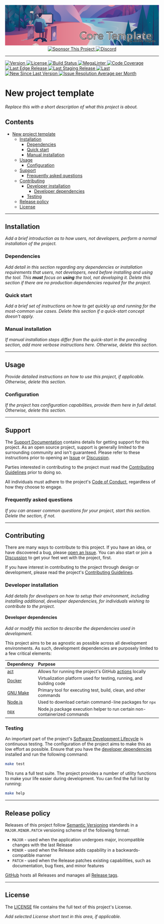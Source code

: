 <!-- !!! Follow the `_TEMPLATE_CHECKLIST.md` file as a guide to setup this repository prior to editing this file !!! -->

<!-- markdownlint-disable MD041 MD033 -->
<!-- editorconfig-checker-disable -->

<!-- TEMPLATE TODO - Update or remove the hero image -->
<div align="center">
  <a href="https://github.com/andrewvaughan/template-core" target="blank" title="New Project Template">
    <!-- markdown-link-check-disable-next-line -->
    <img src="docs/img/readme-banner-1896x498.svg" alt="New Project Template" min-height="200px" />
  </a>
</div>

<!-- TEMPLATE TODO - Update the URLs for these badges, below, to the appropriate state of the project -->

<!-- Start Badges -->
<div align="center">
  <!-- Sponsor -->
  <a href="https://andrewvaughan.github.io/sponsorships" target="_blank" title="Sponsor This Project">
    <img src="https://img.shields.io/badge/sponsor%20me!-4AAAEA.svg?style=flat&logo=githubsponsors&logoColor=EA4AAA" alt="Sponsor This Project" />
  </a>

  <!-- Discord -->
  <a href="https://discord.gg/6x6T3yMtvB" target="_blank" title="Discord">
    <img src="https://img.shields.io/badge/Join_the_Discord-5865F2.svg?style=flat&logo=Discord&logoColor=white" alt="Discord" />
  </a>
</div>
<hr/>
<div>
  <!-- Version -->
  <a href="https://github.com/andrewvaughan/template-core/releases" target="_blank" title="Version">
    <img src="https://img.shields.io/github/v/release/andrewvaughan/template-core?sort=semver" alt="Version" />
  </a>

  <!-- License -->
  <a href="LICENSE" target="_blank" title="License">
    <img src="https://img.shields.io/badge/license-MIT-blue.svg?style=flat&logo=opensourceinitiative&logoColor=white" alt="License" />
  </a>

  <!-- Build Status -->
  <a href="https://github.com/andrewvaughan/template-core/actions" target="_blank" title="Build Status">
    <img src="https://img.shields.io/badge/build-N/A-rgb(200%2C200%2C200).svg?style=flat&logo=dependabot&logoColor=white" alt="Build Status" />
  </a>

  <!-- Linting -->
  <a href="https://github.com/andrewvaughan/template-core/actions/workflows/mega-linter.yml" target="_blank" title="MegaLinter">
    <img src="https://github.com/andrewvaughan/template-core/actions/workflows/mega-linter.yml/badge.svg" alt="MegaLinter" />
  </a>

  <!-- Coverage -->
  <a href="https://github.com/andrewvaughan/template-core" target="_blank" title="Code Coverage">
    <img src="https://codecov.io/gh/andrewvaughan/template-core/branch/main/graph/badge.svg" alt="Code Coverage" />
  </a>
</div>
<div>
  <!-- Last Edge Release -->
  <a href="https://github.com/andrewvaughan/template-core/commits/main/" target="_blank" title="Edge Released">
    <img src="https://img.shields.io/github/last-commit/andrewvaughan/template-core/main?logo=github&label=edge%release" alt="Last Edge Release" />
  </a>

  <!-- Last Staging Release -->
  <a href="https://github.com/andrewvaughan/template-core/commits/staging/" target="_blank" title="Stage Released">
    <img src="https://img.shields.io/github/last-commit/andrewvaughan/template-core/staging?logo=github&label=stage%release" alt="Last Staging Release" />
  </a>

  <!-- Last Production Release -->
  <a href="https://github.com/andrewvaughan/template-core/commits/production/" target="_blank" title="Last Production Release">
    <img src="https://img.shields.io/github/last-commit/andrewvaughan/template-core/production?logo=github&label=%prod%release" alt=Last Production Release" />
  </a>
</div>
<div>
  <!-- New Since Last Version -->
  <a href="https://github.com/andrewvaughan/template-core/commits/main/" target="_blank" title="New Since Last Version">
    <img src="https://img.shields.io/github/commits-since/andrewvaughan/template-core/0.0.0?logo=github&label=new%20since%20v0.0.0" alt="New Since Last Version" />
  </a>

  <!-- Issue Resolve Average -->
  <a href="https://github.com/andrewvaughan/template-core/graphs/commit-activity/" target="_blank" title="Issue Resolution Average per Month">
    <img src="https://img.shields.io/github/commit-activity/m/andrewvaughan/template-core/main?logo=github&label=issue%20solve%20avg" alt="Issue Resolution Average per Month" />
  </a>
</div>
<!-- End Badges -->

<!-- markdownlint-enable MD033 -->
<!-- editorconfig-checker-enable -->

# New project template

<!-- TEMPLATE TODO -->

_Replace this with a short description of what this project is about._

<!-- prettier-ignore-start -->
<!-- omit from toc -->
## Contents

- [New project template](#new-project-template)
  - [Installation](#installation)
    - [Dependencies](#dependencies)
    - [Quick start](#quick-start)
    - [Manual installation](#manual-installation)
  - [Usage](#usage)
    - [Configuration](#configuration)
  - [Support](#support)
    - [Frequently asked questions](#frequently-asked-questions)
  - [Contributing](#contributing)
    - [Developer installation](#developer-installation)
      - [Developer dependencies](#developer-dependencies)
    - [Testing](#testing)
  - [Release policy](#release-policy)
  - [License](#license)

---
<!-- prettier-ignore-end -->

## Installation

<!-- TEMPLATE TODO -->

_Add a brief introduction as to how users, not developers, perform a normal installation of the project._

### Dependencies

<!-- TEMPLATE TODO -->

_Add detail in this section regarding any dependencies or installation requirements that users, not developers, need
before installing and using the tool. This **must** focus on **using** the tool, not developing it. Delete this section
if there are no production dependencies required for the project._

### Quick start

<!-- TEMPLATE TODO -->

_Add a brief set of instructions on how to get quickly up and running for the most-common use cases. Delete this section
if a quick-start concept doesn't apply._

### Manual installation

<!-- TEMPLATE TODO -->

_If manual installation steps differ from the quick-start in the preceding section, add more verbose instructions here.
Otherwise, delete this section._

---

## Usage

<!-- TEMPLATE TODO -->

_Provide detailed instructions on how to use this project, if applicable. Otherwise, delete this section._

### Configuration

<!-- TEMPLATE TODO -->

_If the project has configuration capabilities, provide them here in full detail. Otherwise, delete this section._

---

## Support

The [Support Documentation][support] contains details for getting support for this project. As an open source project,
support is generally limited to the surrounding community and isn't guaranteed. Please refer to these instructions prior
to opening an [Issue][issues] or [Discussion][discussions].

Parties interested in contributing to the project must read the [Contributing Guidelines][contributing] prior to doing
so.

All individuals must adhere to the project's [Code of Conduct][code-of-conduct], regardless of how they choose to
engage.

### Frequently asked questions

<!-- TEMPLATE TODO -->

_If you can answer common questions for your project, start this section. Delete the section, if not._

---

## Contributing

There are many ways to contribute to this project. If you have an idea, or have discovered a bug, please
[open an Issue][new-issue]. You can also start or join a [Discussion][discussions] to get your feet wet with the
project, first.

If you have interest in contributing to the project through design or development, please read the project's
[Contributing Guidelines][contributing].

### Developer installation

<!-- TEMPLATE TODO -->

_Add details for developers on how to setup their environment, including installing additional, developer dependencies,
for individuals wishing to contribute to the project._

#### Developer dependencies

<!-- TEMPLATE TODO -->

_Add or modify this section to describe the dependencies used in development._

This project aims to be as agnostic as possible across all development environments. As such, development dependencies
are purposely limited to a few critical elements:

| Dependency             | Purpose                                                                    |
|:-----------------------|:---------------------------------------------------------------------------|
| [act][inst-act]        | Allows for running the project's GitHub [actions][actions] locally         |
| [Docker][inst-docker]  | Virtualization platform used for testing, running, and building code       |
| [GNU Make][inst-make]  | Primary tool for executing test, build, clean, and other commands          |
| [Node.js][inst-nodejs] | Used to download certain command-line packages for `npx`                   |
| [npx][inst-npx]        | Node.js package execution helper to run certain non-containerized commands |

### Testing

An important part of the project's [Software Development Lifecycle][sdlc] is continuous testing. The configuration of
the project aims to make this as low effort as possible. Ensure that you have the
[developer dependencies](#developer-dependencies) installed and run the following command:

```bash
make test
```

This runs a full test suite. The project provides a number of utility functions to make your life easier during
development. You can find the full list by running:

```bash
make help
```

---

## Release policy

Releases of this project follow [Semantic Versioning](http://semver.org/) standards in a `MAJOR.MINOR.PATCH` versioning
scheme of the following format:

- `MAJOR` - used when the application undergoes major, incompatible changes with the last Release
- `MINOR` - used when the Release adds capability in a backwards-compatible manner
- `PATCH` - used when the Release patches existing capabilities, such as documentation, bug fixes, and minor features

[GitHub][releases] hosts all Releases and manages all [Release tags][release-tags].

---

## License

The [LICENSE][license] file contains the full text of this project's License.

<!-- TEMPLATE TODO -->

_Add selected License short text in this area, if applicable._

<!-- Link Repository -->

<!-- editorconfig-checker-disable -->
<!-- vale off -->

[actions]: https://github.com/andrewvaughan/template-core/actions
[code-of-conduct]: .github/CODE_OF_CONDUCT.md
[contributing]: .github/CONTRIBUTING.md
[discussions]: https://github.com/andrewvaughan/template-core/discussions
[inst-act]: https://github.com/nektos/act
[inst-docker]: https://www.docker.com/get-started/
[inst-make]: https://www.gnu.org/software/make/
[inst-nodejs]: https://docs.npmjs.com/downloading-and-installing-node-js-and-npm
[inst-npx]: https://www.npmjs.com/package/npx#install
[issues]: https://github.com/andrewvaughan/template-core/issues
[license]: LICENSE
[new-issue]: https://github.com/andrewvaughan/template-core/issues/new
[releases]: https://github.com/andrewvaughan/template-core/releases
[release-tags]: https://github.com/andrewvaughan/template-core/tags
[sdlc]: .github/CONTRIBUTING.md#software-development-lifecycle
[support]: .github/SUPPORT.md

<!-- vale on -->
<!-- editorconfig-checker-enable -->
